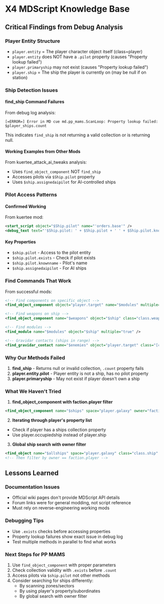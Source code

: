 # X4 MDScript Knowledge Base

## Critical Findings from Debug Analysis

### Player Entity Structure
- `player.entity` = The player character object itself (class=player)
- `player.entity` does NOT have a `.pilot` property (causes "Property lookup failed")
- `player.primaryship` may not exist (causes "Property lookup failed")
- `player.ship` = The ship the player is currently on (may be null if on station)

### Ship Detection Issues

#### find_ship Command Failures
From debug log analysis:
```
[=ERROR=] Error in MD cue md.pp_mams.ScanLoop: Property lookup failed: $player_ships.count
```
This indicates `find_ship` is not returning a valid collection or is returning null.

#### Working Examples from Other Mods
From kuertee_attack_ai_tweaks analysis:
- Uses `find_object_component` NOT `find_ship`
- Accesses pilots via `$Ship.pilot` property
- Uses `$ship.assignedaipilot` for AI-controlled ships

### Pilot Access Patterns

#### Confirmed Working
From kuertee mod:
```xml
<start_script object="$Ship.pilot" name="'orders.base'" />
<debug_text text="'$Ship.pilot: ' + $Ship.pilot + ' ' + $Ship.pilot.knownname" />
```

#### Key Properties
- `$ship.pilot` - Access to the pilot entity
- `$ship.pilot.exists` - Check if pilot exists
- `$ship.pilot.knownname` - Pilot's name
- `$ship.assignedaipilot` - For AI ships

### Find Commands That Work

From successful mods:
```xml
<!-- Find components on specific object -->
<find_object_component object="player.target" name="$modules" multiple="true" class="class.module" />

<!-- Find weapons on ship -->
<find_object_component name="$weapons" object="$ship" class="class.weapon" multiple="true" />

<!-- Find modules -->
<find_module name="$modules" object="$ship" multiple="true" />

<!-- Gravidar contacts (ships in range) -->
<find_gravidar_contact name="$enemies" object="player.target" class="[class.ship_l, class.ship_xl]" />
```

### Why Our Methods Failed

1. **find_ship** - Returns null or invalid collection, `.count` property fails
2. **player.entity.pilot** - Player entity is not a ship, has no pilot property
3. **player.primaryship** - May not exist if player doesn't own a ship

### What We Haven't Tried

1. **find_object_component with faction.player filter**
```xml
<find_object_component name="$ships" space="player.galaxy" owner="faction.player" class="class.ship" multiple="true" />
```

2. **Iterating through player's property list**
- Check if player has a ships collection property
- Use player.occupiedship instead of player.ship

3. **Global ship search with owner filter**
```xml
<find_object name="$allships" space="player.galaxy" class="class.ship" />
<!-- Then filter by owner == faction.player -->
```

## Lessons Learned

### Documentation Issues
- Official wiki pages don't provide MDScript API details
- Forum links were for general modding, not script reference
- Must rely on reverse-engineering working mods

### Debugging Tips
- Use `.exists` checks before accessing properties
- Property lookup failures show exact issue in debug log
- Test multiple methods in parallel to find what works

### Next Steps for PP MAMS

1. Use `find_object_component` with proper parameters
2. Check collection validity with `.exists` before `.count`
3. Access pilots via `$ship.pilot` not other methods
4. Consider searching for ships differently:
   - By scanning zones/sectors
   - By using player's property/subordinates
   - By global search with owner filter